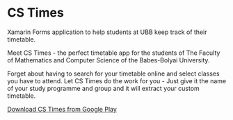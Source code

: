 # CS Times

Xamarin Forms application to help students at UBB keep track of their timetable.

Meet CS Times - the perfect timetable app for the students of The Faculty of Mathematics and Computer Science of the Babes-Bolyai University.

Forget about having to search for your timetable online and select classes you have to attend. Let CS Times do the work for you - Just give it the name of your study programme and group and it will extract your custom timetable.


[Download CS Times from Google Play](https://play.google.com/store/apps/details?id=com.companyname.SetUp)
